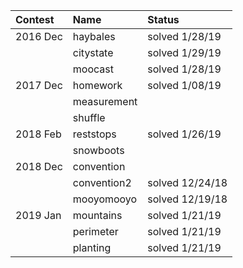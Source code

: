 | Contest  | Name        | Status          |
| :------- | :---------- | :-------------- |
| 2016 Dec | haybales    | solved 1/28/19  |
|          | citystate   | solved 1/29/19  |
|          | moocast     | solved 1/28/19  |
| 2017 Dec | homework    | solved 1/08/19  |
|          | measurement |                 |
|          | shuffle     |                 |
| 2018 Feb | reststops   | solved 1/26/19  |
|          | snowboots   |                 |
| 2018 Dec | convention  |                 |
|          | convention2 | solved 12/24/18 |
|          | mooyomooyo  | solved 12/19/18 |
| 2019 Jan | mountains   | solved 1/21/19  |
|          | perimeter   | solved 1/21/19  |
|          | planting    | solved 1/21/19  |